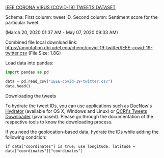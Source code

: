 
[IEEE CORONA VIRUS (COVID-19) TWEETS DATASET](https://ieee-dataport.org/open-access/corona-virus-covid-19-tweets-dataset)

Schema: First column: tweet ID, Second column: Sentiment score for the particular tweet.

(March 20, 2020 01:37 AM - May 07, 2020 09:33 AM)

Combined file local download link: 
https://annotation.dbi.udel.edu/chenc/covid-19-twitter/IEEE-covid-19-twitter.csv (File Size: 1.8G)

Load data into pandas:
```python
import pandas as pd 

data = pd.read_csv("IEEE-covid-19-twitter.csv") 
data.head()
```

Downloading the tweets

To hydrate the tweet IDs, you can use applications such as [DocNow's Hydrator](https://github.com/DocNow/hydrator) (available for OS X, Windows and Linux) or [QCRI's Tweets Downloader](https://crisisnlp.qcri.org/) (java based). Please go through the documentation of the respective tools to know the downloading process.

If you need the geolocation-based data, hydrate the IDs while adding the following condition:

```
if data["coordinates"] is true; use longitude, latitude = data["coordinates"]["coordinates"]
```

